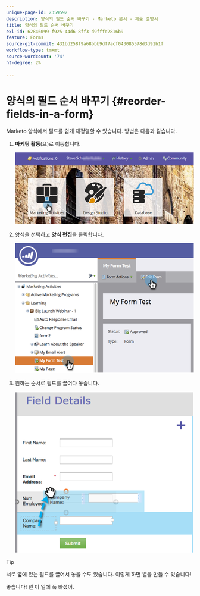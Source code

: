 ```yaml
---
unique-page-id: 2359592
description: 양식의 필드 순서 바꾸기 - Marketo 문서 - 제품 설명서
title: 양식의 필드 순서 바꾸기
exl-id: 62846099-f925-44d6-8ff3-d9fffd2816b9
feature: Forms
source-git-commit: 431bd258f9a68bbb9df7acf043085578d3d91b1f
workflow-type: tm+mt
source-wordcount: '74'
ht-degree: 2%

---
```


# 양식의 필드 순서 바꾸기 {#reorder-fields-in-a-form}

Marketo 양식에서 필드를 쉽게 재정렬할 수 있습니다. 방법은 다음과 같습니다.

1. **마케팅 활동**(으)로 이동합니다.

   ![](assets/login-marketing-activities.png)

1. 양식을 선택하고 **양식 편집**&#x200B;을 클릭합니다.

   ![](assets/editform.png)

1. 원하는 순서로 필드를 끌어다 놓습니다.

   ![](assets/image2014-9-15-14-3a45-3a46.png)

>[!TIP]
>
>서로 옆에 있는 필드를 끌어서 놓을 수도 있습니다. 이렇게 하면 열을 만들 수 있습니다!

좋습니다! 넌 이 일에 푹 빠졌어.
